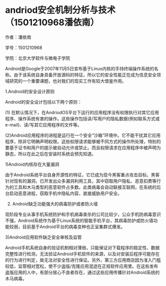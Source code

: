 # andriod安全机制分析与技术 （1501210968潘依南）


作者：潘依南

学号：1501210968

学院：北京大学软件与微电子学院






Android是Google于2007年11月5日宣布基于Linux内核的手持终端操作系统的名称。由于该系统自身具备开放源码的特征，所以它的安全性能正在成为信息安全领域研究的一个重要课题，也对我们的现实工作有较大借鉴作用。

1.Android的安全设计原则

Android的安全设计包括以下两个原则：

(1)	在默认情况下，在AndriodOS平台下运行的应用程序没有权限执行对其它应用程序、操作系统有害的操作。这些操作包括读/写用户的隐私数据(例如联系方式或e-mail)、读/写其它应用程序的文件等。

(2)Android应用程序的进程是运行在一个安全“沙箱”环境中。它不能干扰其它应用程序，除非它明确声明权限。这些权限请求能够被不同方式的操作所处理，特别的要基于证书和用户的提示被自动允许或禁止。而且权限请求在应用程序中被声明为静态，所以在此之后在安装时系统会预先知道。


1)Android内核存在大量漏洞

由于Android系统平台自身开源性的特征，它已成为现今黑客重点攻击目标。黑客针对现有的漏洞，已开发出众多漏洞利用工具，其中窃取用户隐私、恶意扣费等行为的工具和木马类型的恶意软件占多数。此类病毒会自动联接互联网，在系统的后台启动恶意进程，窃取手机中隐私内容，直接威胁用户安全。

2) Android缺乏功能强大的病毒防护或者防火墙

现阶段专业从事手机系统防护和手机病毒查杀的公司比较少，公众手机防病毒意识不强，Android系统作为基于Linux系统的智能手机平台，其病毒防护或防火墙功能较弱，目前基于Android平台的病毒变种也正呈集群式爆发。

3)Android应用软件缺乏安全审核及监管

Android手机系统自身的验证机制相对薄弱，只能保证对下载程序的稳定性、数据完整性进行检测，无法验证Android手机软件的来源，以及对安装后程序可能存在的行为进行判定，故无法对安全性进行保证。另外，第三方应用商店因为准入门槛较低，监管相对宽松，使不少盗版/克隆应用混迹在正规软件应用里。在这些发布盗版应用的人中，有部分居心不良者存在，通过这些应用传播针对Android系统的木马病毒。




